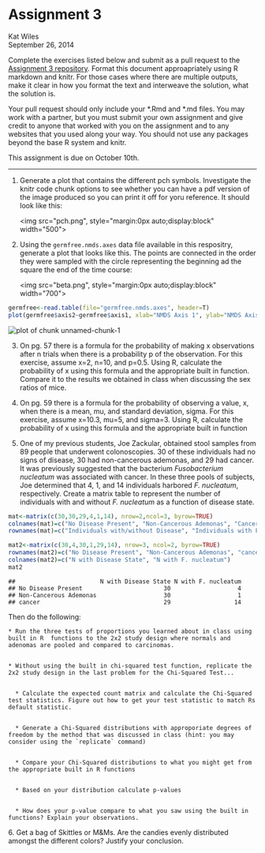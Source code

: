 # Assignment 3
Kat Wiles  
September 26, 2014  

Complete the exercises listed below and submit as a pull request to the [Assignment 3 repository](http://www.github.com/microbialinformatics/assignment03).  Format this document approapriately using R markdown and knitr. For those cases where there are multiple outputs, make it clear in how you format the text and interweave the solution, what the solution is.

Your pull request should only include your *.Rmd and *.md files. You may work with a partner, but you must submit your own assignment and give credit to anyone that worked with you on the assignment and to any websites that you used along your way. You should not use any packages beyond the base R system and knitr.

This assignment is due on October 10th.

------

1.  Generate a plot that contains the different pch symbols. Investigate the knitr code chunk options to see whether you can have a pdf version of the image produced so you can print it off for yoru reference. It should look like this:

    <img src="pch.png", style="margin:0px auto;display:block" width="500">
    
    
    


2.  Using the `germfree.nmds.axes` data file available in this respositry, generate a plot that looks like this. The points are connected in the order they were sampled with the circle representing the beginning ad the square the end of the time course:

    <img src="beta.png", style="margin:0px auto;display:block" width="700">
    
    

```r
germfree<-read.table(file="germfree.nmds.axes", header=T)
plot(germfree$axis2~germfree$axis1, xlab="NMDS Axis 1", ylab="NMDS Axis 2")
```

![plot of chunk unnamed-chunk-1](./README_files/figure-html/unnamed-chunk-1.png) 


3.  On pg. 57 there is a formula for the probability of making x observations after n trials when there is a probability p of the observation.  For this exercise, assume x=2, n=10, and p=0.5.  Using R, calculate the probability of x using this formula and the appropriate built in function. Compare it to the results we obtained in class when discussing the sex ratios of mice.


4.  On pg. 59 there is a formula for the probability of observing a value, x, when there is a mean, mu, and standard deviation, sigma.  For this exercise, assume x=10.3, mu=5, and sigma=3.  Using R, calculate the probability of x using this formula and the appropriate built in function


5.  One of my previous students, Joe Zackular, obtained stool samples from 89 people that underwent colonoscopies.  30 of these individuals had no signs of disease, 30 had non-cancerous ademonas, and 29 had cancer.  It was previously suggested that the bacterium *Fusobacterium nucleatum* was associated with cancer.  In these three pools of subjects, Joe determined that 4, 1, and 14 individuals harbored *F. nucleatum*, respectively. Create a matrix table to represent the number of individuals with and without _F. nucleatum_ as a function of disease state.  


```r
mat<-matrix(c(30,30,29,4,1,14), nrow=2,ncol=3, byrow=TRUE)
colnames(mat)=c("No Disease Present", "Non-Cancerous Ademonas", "Cancer")
rownames(mat)=c("Individuals with/without Disease", "Individuals with F.nucleatum")
```

```r
mat2<-matrix(c(30,4,30,1,29,14), nrow=3, ncol=2, byrow=TRUE)
rownames(mat2)=c("No Disease Present", "Non-Cancerous Ademonas", "cancer")
colnames(mat2)=c("N with Disease State", "N with F. nucleatum")
mat2
```

```
##                        N with Disease State N with F. nucleatum
## No Disease Present                       30                   4
## Non-Cancerous Ademonas                   30                   1
## cancer                                   29                  14
```




Then do the following:

    * Run the three tests of proportions you learned about in class using built in R  functions to the 2x2 study design where normals and adenomas are pooled and compared to carcinomas.
    
    
    * Without using the built in chi-squared test function, replicate the 2x2 study design in the last problem for the Chi-Squared Test...
    
    
      * Calculate the expected count matrix and calculate the Chi-Squared test statistics. Figure out how to get your test statistic to match Rs default statistic.
      
      
      *	Generate a Chi-Squared distributions with approporiate degrees of freedom by the method that was discussed in class (hint: you may consider using the `replicate` command)
      
      
      * Compare your Chi-Squared distributions to what you might get from the appropriate built in R functions
      
      
      * Based on your distribution calculate p-values
      
      
      * How does your p-value compare to what you saw using the built in functions? Explain your observations.


6\.  Get a bag of Skittles or M&Ms.  Are the candies evenly distributed amongst the different colors?  Justify your conclusion.


